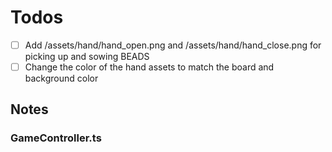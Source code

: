 # Todos

- [ ] Add /assets/hand/hand_open.png and /assets/hand/hand_close.png for picking up and sowing BEADS
- [ ] Change the color of the hand assets to match the board and background color

## Notes

### GameController.ts

